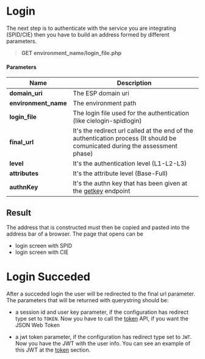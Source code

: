 # Login

The next step is to authenticate with the service you are integrating (SPID/CIE) then you have to build an address formed by different parameters.

> **GET environment_name/login_file.php**

#### Parameters

Name | Description
------------- | -------------
 **domain_uri** | The ESP domain uri
 **environment_name** | The environment path
 **login_file** | The login file used for the authentication (like cielogin-spidlogin)
 **final_url** | It's the redirect url called at the end of the authentication process (It should be comunicated during the assessment phase)
 **level** | It's the authentication level (L1-L2-L3)
 **attributes** | It's the attribute level (Base-Full)
 **authnKey** | It's the authn key that has been given at the [getkey](./getkey.md) endpoint


## Result

The address that is constructed must then be copied and pasted into the address bar of a browser. The page that opens can be
- login screen with SPID
- login screen with CIE

# Login Succeded

After a succeded login the user will be redirected to the final url parameter. 
The parameters that will be returned with querystring should be:

- a session id and user key parameter, if the configuration has redirect type set to `TOKEN`. Now you have to call the [token](./token.md) API, if you want the JSON Web Token

- a jwt token parameter, if the configuration has redirect type set to `JWT`. Now you have the JWT with the user info. You can see an example of this JWT at the [token](./token.md) section.
